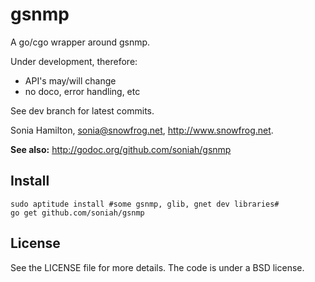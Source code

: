gsnmp
======

A go/cgo wrapper around gsnmp.

Under development, therefore:

* API's may/will change
* no doco, error handling, etc

See dev branch for latest commits.

Sonia Hamilton, sonia@snowfrog.net, http://www.snowfrog.net.

**See also:** http://godoc.org/github.com/soniah/gsnmp

Install
-------

```shell
sudo aptitude install #some gsnmp, glib, gnet dev libraries#
go get github.com/soniah/gsnmp
```

License
-------

See the LICENSE file for more details. The code is under a BSD license.
